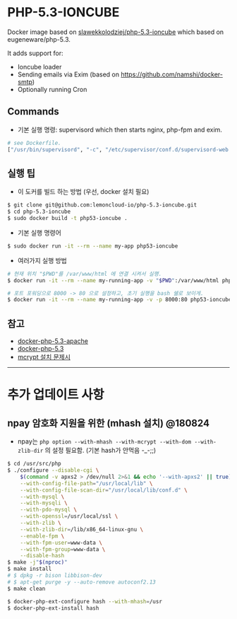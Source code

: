 # PHP-5.3-IONCUBE

Docker image based on [slawekkolodziej/php-5.3-ioncube](https://github.com/slawekkolodziej/php-5.3-ioncube) which based on eugeneware/php-5.3.

It adds support for:

- Ioncube loader
- Sending emails via Exim (based on https://github.com/namshi/docker-smtp)
- Optionally running Cron

## Commands

* 기본 실행 명령: supervisord which then starts nginx, php-fpm and exim.

```bash
# see Dockerfile.
["/usr/bin/supervisord", "-c", "/etc/supervisor/conf.d/supervisord-web.conf"]
```

## 실행 팁

* 이 도커를 빌드 하는 방법 (우선, docker 설치 필요)

```bash
$ git clone git@github.com:lemoncloud-io/php-5.3-ioncube.git
$ cd php-5.3-ioncube
$ sudo docker build -t php53-ioncube .
```

* 기본 실행 명령어

```bash
$ sudo docker run -it --rm --name my-app php53-ioncube
```

* 여러가지 실행 방법

```bash
# 현재 위치 "$PWD"를 /var/www/html 에 연결 시켜서 실행.
$ docker run -it --rm --name my-running-app -v "$PWD":/var/www/html php53-ioncube

# 포트 포워딩으로 8000 -> 80 으로 설정하고, 초기 실행을 bash 쉘로 보이게.
$ docker run -it --rm --name my-running-app -v -p 8000:80 php53-ioncube /bin/bash
```

## 참고

* [docker-php-5.3-apache](https://github.com/eugeneware/docker-php-5.3-apache)
* [docker-php-5.3](https://github.com/helderco/docker-php-5.3)
* [mcrypt 설치 문제시](https://taroth.kr/?p=5712)


---------------------
# 추가 업데이트 사항

## npay 암호화 지원을 위한 (mhash 설치) @180824

- npay는 `php option --with-mhash --with-mcrypt --with-dom --with-zlib-dir` 의 설정 필요함. (기본 hash가 안먹음 -_-;;)

```bash
$ cd /usr/src/php
$ ./configure --disable-cgi \
    $(command -v apxs2 > /dev/null 2>&1 && echo '--with-apxs2' || true) \
    --with-config-file-path="/usr/local/lib" \
    --with-config-file-scan-dir="/usr/local/lib/conf.d" \
    --with-mysql \
    --with-mysqli \
    --with-pdo-mysql \
    --with-openssl=/usr/local/ssl \
    --with-zlib \
    --with-zlib-dir=/lib/x86_64-linux-gnu \
    --enable-fpm \
    --with-fpm-user=www-data \
    --with-fpm-group=www-data \
    --disable-hash
$ make -j"$(nproc)"
$ make install
# $ dpkg -r bison libbison-dev
# $ apt-get purge -y --auto-remove autoconf2.13
$ make clean

$ docker-php-ext-configure hash --with-mhash=/usr
$ docker-php-ext-install hash
```

